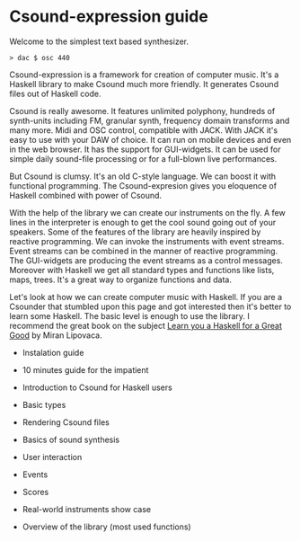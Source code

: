 Csound-expression guide
===============================================================================

Welcome to the simplest text based synthesizer. 

~~~{.haskell}
> dac $ osc 440
~~~

Csound-expression is a framework for creation of computer music.
It's a Haskell library to make Csound much more friendly.
It generates Csound files out of Haskell code.

Csound is really awesome. It features unlimited polyphony, hundreds of synth-units 
including FM, granular synth, frequency domain transforms and many more.
Midi and OSC control, compatible with JACK. With JACK it's easy to use with your DAW
of choice. It can run on mobile devices and even in the web browser. 
It has the support for GUI-widgets. It can be used for simple daily 
sound-file processing or for a full-blown live performances.

But Csound is clumsy. It's an old  C-style language. We can boost it with 
functional programming. The Csound-expresion gives you eloquence of Haskell 
combined with power of Csound.

With the help of the library we can create our instruments on the fly. 
A few lines in the interpreter is enough to get the cool sound going
out of your speakers. Some of the features of the library are heavily inspired
by reactive programming. We can invoke the instruments with event streams.
Event streams can be combined in the manner of reactive programming. 
The GUI-widgets are producing the event streams as a control messages. 
Moreover with Haskell we get all standard types and functions like 
lists, maps, trees. It's a great way to organize functions and data.

Let's look at how we can create computer music with Haskell. 
If you are a Csounder that stumbled upon this page and got interested then
it's better to learn some Haskell. The basic level is enough to use 
the library. I recommend the great book on the subject 
[Learn you a Haskell for a Great Good](http://learnyouahaskell.com/) by Miran Lipovaca.

* Instalation guide

* 10 minutes guide for the impatient

* Introduction to Csound for Haskell users

* Basic types

* Rendering Csound files

* Basics of sound synthesis

* User interaction

* Events

* Scores

* Real-world instruments show case

* Overview of the library (most used functions)
